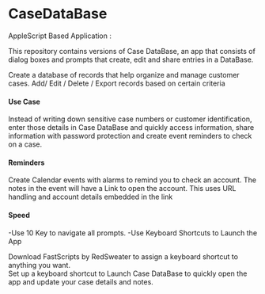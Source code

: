 # CaseDataBase
AppleScript Based Application  :

This repository contains versions of Case DataBase, an app that consists of dialog boxes and prompts that create, edit and share entries in a DataBase.


Create a database of records that help organize and manage customer cases.
Add/ Edit / Delete / Export  records based on certain criteria

#### Use Case
Instead of writing down sensitive case numbers or customer identification, enter those details in Case DataBase and quickly access information, share information with password protection and create event reminders to check on a case.

#### Reminders 
Create Calendar events with alarms to remind you to check an account. The notes in the event will have a Link to open the account.   This uses URL handling and account details embedded in the link

#### Speed
-Use 10 Key to navigate all prompts.
-Use Keyboard Shortcuts to Launch the App

Download FastScripts by RedSweater to assign a keyboard shortcut to anything you want.  
Set up a keyboard shortcut to Launch Case DataBase to quickly open the app and update your case details and notes.
